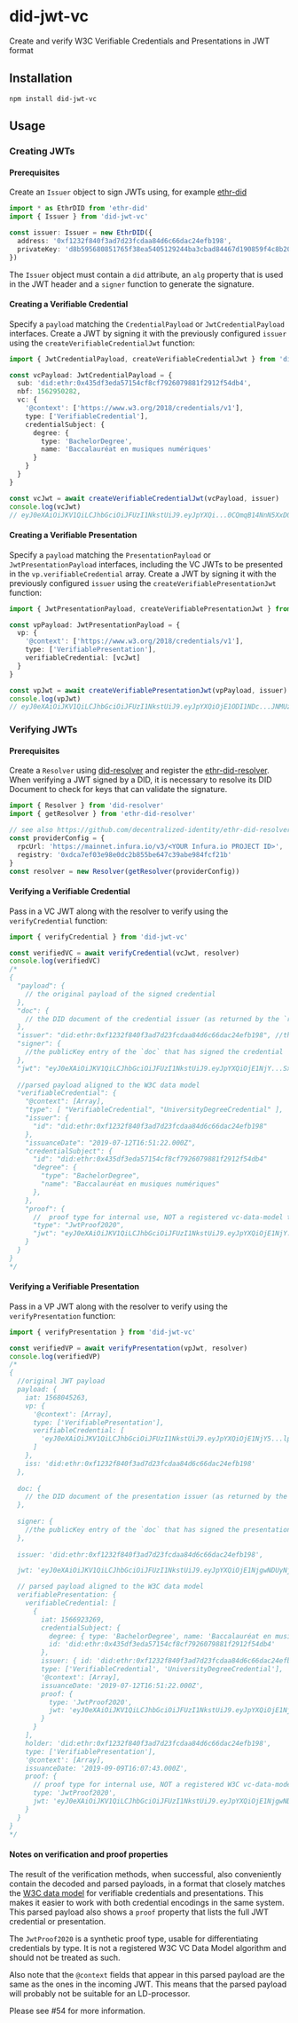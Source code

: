 # did-jwt-vc
Create and verify W3C Verifiable Credentials and Presentations in JWT format

## Installation
```
npm install did-jwt-vc
```

## Usage

### Creating JWTs

#### Prerequisites

Create an `Issuer` object to sign JWTs using, for example [ethr-did](https://github.com/uport-project/ethr-did)

```typescript
import * as EthrDID from 'ethr-did'
import { Issuer } from 'did-jwt-vc'

const issuer: Issuer = new EthrDID({
  address: '0xf1232f840f3ad7d23fcdaa84d6c66dac24efb198',
  privateKey: 'd8b595680851765f38ea5405129244ba3cbad84467d190859f4c8b20c1ff6c75'
})
```

The `Issuer` object must contain a `did` attribute, an `alg` property that is used in the JWT header and a `signer`
function to generate the signature.

#### Creating a Verifiable Credential

Specify a `payload` matching the `CredentialPayload` or `JwtCredentialPayload` interfaces. Create a JWT by signing it
with the previously configured `issuer` using the `createVerifiableCredentialJwt` function:

```typescript
import { JwtCredentialPayload, createVerifiableCredentialJwt } from 'did-jwt-vc'

const vcPayload: JwtCredentialPayload = {
  sub: 'did:ethr:0x435df3eda57154cf8cf7926079881f2912f54db4',
  nbf: 1562950282,
  vc: {
    '@context': ['https://www.w3.org/2018/credentials/v1'],
    type: ['VerifiableCredential'],
    credentialSubject: {
      degree: {
        type: 'BachelorDegree',
        name: 'Baccalauréat en musiques numériques'
      }
    }
  }
}

const vcJwt = await createVerifiableCredentialJwt(vcPayload, issuer)
console.log(vcJwt)
// eyJ0eXAiOiJKV1QiLCJhbGciOiJFUzI1NkstUiJ9.eyJpYXQi...0CQmqB14NnN5XxD0d_glLRs1Myc_LBJjnuNwE
```

#### Creating a Verifiable Presentation

Specify a `payload` matching the `PresentationPayload` or `JwtPresentationPayload` interfaces, including the VC JWTs to
be presented in the `vp.verifiableCredential` array. Create a JWT by signing it with the previously configured `issuer`
using the `createVerifiablePresentationJwt` function:

```typescript
import { JwtPresentationPayload, createVerifiablePresentationJwt } from 'did-jwt-vc'

const vpPayload: JwtPresentationPayload = {
  vp: {
    '@context': ['https://www.w3.org/2018/credentials/v1'],
    type: ['VerifiablePresentation'],
    verifiableCredential: [vcJwt]
  }
}

const vpJwt = await createVerifiablePresentationJwt(vpPayload, issuer)
console.log(vpJwt)
// eyJ0eXAiOiJKV1QiLCJhbGciOiJFUzI1NkstUiJ9.eyJpYXQiOjE1ODI1NDc...JNMUzZ6naacuWNGdZGuU0ZDwmgpUMUqIzMqFFRmge0R8QA
```

### Verifying JWTs

#### Prerequisites

Create a `Resolver` using [did-resolver](https://github.com/decentralized-identity/did-resolver) and register the
[ethr-did-resolver](https://github.com/decentralized-identity/ethr-did-resolver). When verifying a JWT signed by a DID,
it is necessary to resolve its DID Document to check for keys that can validate the signature.

```typescript
import { Resolver } from 'did-resolver'
import { getResolver } from 'ethr-did-resolver'

// see also https://github.com/decentralized-identity/ethr-did-resolver#multi-network-configuration
const providerConfig = {
  rpcUrl: 'https://mainnet.infura.io/v3/<YOUR Infura.io PROJECT ID>',
  registry: '0xdca7ef03e98e0dc2b855be647c39abe984fcf21b'
}
const resolver = new Resolver(getResolver(providerConfig))
```

#### Verifying a Verifiable Credential

Pass in a VC JWT along with the resolver to verify using the `verifyCredential` function:

```typescript
import { verifyCredential } from 'did-jwt-vc'

const verifiedVC = await verifyCredential(vcJwt, resolver)
console.log(verifiedVC)
/*
{
  "payload": {
    // the original payload of the signed credential
  },
  "doc": {
    // the DID document of the credential issuer (as returned by the `resolver`)
  },
  "issuer": "did:ethr:0xf1232f840f3ad7d23fcdaa84d6c66dac24efb198", //the credential issuer
  "signer": {
    //the publicKey entry of the `doc` that has signed the credential
  },
  "jwt": "eyJ0eXAiOiJKV1QiLCJhbGciOiJFUzI1NkstUiJ9.eyJpYXQiOjE1NjY...Sx3Y2IdWaUpatJQA", // the original credential
  
  //parsed payload aligned to the W3C data model
  "verifiableCredential": {
    "@context": [Array],
    "type": [ "VerifiableCredential", "UniversityDegreeCredential" ],
    "issuer": {
      "id": "did:ethr:0xf1232f840f3ad7d23fcdaa84d6c66dac24efb198"
    },
    "issuanceDate": "2019-07-12T16:51:22.000Z",
    "credentialSubject": {
      "id": "did:ethr:0x435df3eda57154cf8cf7926079881f2912f54db4"
      "degree": {
        "type": "BachelorDegree",
        "name": "Baccalauréat en musiques numériques"
      },
    },
    "proof": {
      //  proof type for internal use, NOT a registered vc-data-model type
      "type": "JwtProof2020",
      "jwt": "eyJ0eXAiOiJKV1QiLCJhbGciOiJFUzI1NkstUiJ9.eyJpYXQiOjE1NjY...Sx3Y2IdWaUpatJQA"
    }
  }
}
*/
```

#### Verifying a Verifiable Presentation

Pass in a VP JWT along with the resolver to verify using the `verifyPresentation` function:

```typescript
import { verifyPresentation } from 'did-jwt-vc'

const verifiedVP = await verifyPresentation(vpJwt, resolver)
console.log(verifiedVP)
/*
{
  //original JWT payload
  payload: {
    iat: 1568045263,
    vp: {
      '@context': [Array],
      type: ['VerifiablePresentation'],
      verifiableCredential: [
        'eyJ0eXAiOiJKV1QiLCJhbGciOiJFUzI1NkstUiJ9.eyJpYXQiOjE1NjY5...lpNm51cqSx3Y2IdWaUpatJQA'
      ]
    },
    iss: 'did:ethr:0xf1232f840f3ad7d23fcdaa84d6c66dac24efb198'
  },
  
  doc: {
    // the DID document of the presentation issuer (as returned by the `resolver`)
  },
  
  signer: {
    //the publicKey entry of the `doc` that has signed the presentation
  },
  
  issuer: 'did:ethr:0xf1232f840f3ad7d23fcdaa84d6c66dac24efb198',

  jwt: 'eyJ0eXAiOiJKV1QiLCJhbGciOiJFUzI1NkstUiJ9.eyJpYXQiOjE1NjgwNDUyNjMsInZwIjp7...ViNNCvoTQ-swSHwbELW7-EGPAcHLOMiIwE',

  // parsed payload aligned to the W3C data model
  verifiablePresentation: {
    verifiableCredential: [
      {
        iat: 1566923269,
        credentialSubject: {
          degree: { type: 'BachelorDegree', name: 'Baccalauréat en musiques numériques' },
          id: 'did:ethr:0x435df3eda57154cf8cf7926079881f2912f54db4'
        },
        issuer: { id: 'did:ethr:0xf1232f840f3ad7d23fcdaa84d6c66dac24efb198' },
        type: ['VerifiableCredential', 'UniversityDegreeCredential'],
        '@context': [Array],
        issuanceDate: '2019-07-12T16:51:22.000Z',
        proof: {
          type: 'JwtProof2020',
          jwt: 'eyJ0eXAiOiJKV1QiLCJhbGciOiJFUzI1NkstUiJ9.eyJpYXQiOjE1NjY5...lpNm51cqSx3Y2IdWaUpatJQA'
        }
      }
    ],
    holder: 'did:ethr:0xf1232f840f3ad7d23fcdaa84d6c66dac24efb198',
    type: ['VerifiablePresentation'],
    '@context': [Array],
    issuanceDate: '2019-09-09T16:07:43.000Z',
    proof: {
      // proof type for internal use, NOT a registered W3C vc-data-model proof type
      type: 'JwtProof2020',
      jwt: 'eyJ0eXAiOiJKV1QiLCJhbGciOiJFUzI1NkstUiJ9.eyJpYXQiOjE1NjgwNDUyNjMsInZwI...ViNNCvoTQ-swSHwbELW7-EGPAcHLOMiIwE'
    }
  }
}
*/
```

#### Notes on verification and proof properties

The result of the verification methods, when successful, also conveniently contain the decoded and parsed payloads, in
a format that closely matches the [W3C data model]() for verifiable credentials and presentations. 
This makes it easier to work with both credential encodings in the same system.
This parsed payload also shows a `proof` property that lists the full JWT credential or presentation.

The `JwtProof2020` is a synthetic proof type, usable for differentiating credentials by type.
It is not a registered W3C VC Data Model algorithm and should not be treated as such.

Also note that the `@context` fields that appear in this parsed payload are the same as the ones in the incoming JWT.
This means that the parsed payload will probably not be suitable for an LD-processor.

Please see #54 for more information.

